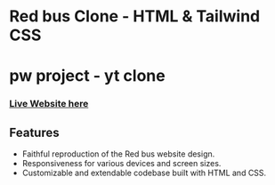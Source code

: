 # Red bus Clone - HTML & Tailwind CSS

# pw project - yt clone

### [Live Website here](https://ashishsuman.me/pw-redbus-clone/)

## Features

- Faithful reproduction of the Red bus website design.
- Responsiveness for various devices and screen sizes.
- Customizable and extendable codebase built with HTML and  CSS.
